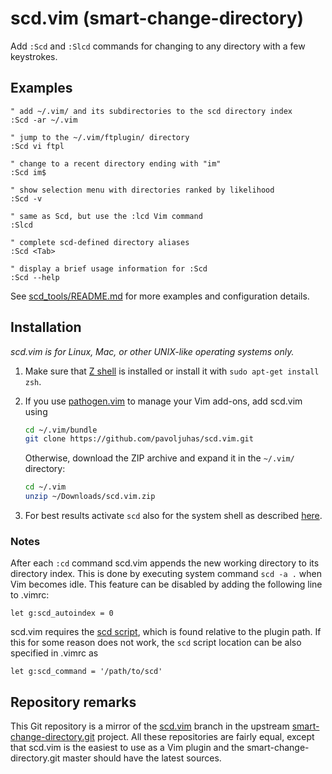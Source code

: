 # scd.vim (smart-change-directory)

Add `:Scd` and `:Slcd` commands for changing to any directory with a few
keystrokes.


## Examples

```VimL
" add ~/.vim/ and its subdirectories to the scd directory index
:Scd -ar ~/.vim

" jump to the ~/.vim/ftplugin/ directory
:Scd vi ftpl

" change to a recent directory ending with "im"
:Scd im$

" show selection menu with directories ranked by likelihood
:Scd -v

" same as Scd, but use the :lcd Vim command
:Slcd

" complete scd-defined directory aliases
:Scd <Tab>

" display a brief usage information for :Scd
:Scd --help
```

See [scd_tools/README.md](scd_tools/README.md) for more examples
and configuration details.


## Installation

*scd.vim is for Linux, Mac, or other UNIX-like operating systems only.*

1.  Make sure that [Z shell](http://www.zsh.org/) is installed or install
    it with `sudo apt-get install zsh`.

2.  If you use [pathogen.vim](https://github.com/tpope/vim-pathogen) to
    manage your Vim add-ons, add scd.vim using

    ```sh
    cd ~/.vim/bundle
    git clone https://github.com/pavoljuhas/scd.vim.git
    ```

    Otherwise, download the ZIP archive and expand it in the `~/.vim/`
    directory:

    ```sh
    cd ~/.vim
    unzip ~/Downloads/scd.vim.zip
    ```

3.  For best results activate `scd` also for the system shell
    as described [here](scd_tools/README.md#installation).

### Notes

After each `:cd` command scd.vim appends the new working directory to its
directory index.  This is done by executing system command `scd -a .` when
Vim becomes idle.  This feature can be disabled by adding the following
line to .vimrc:

```VimL
let g:scd_autoindex = 0
```

scd.vim requires the [scd script](scd_tools/bin/scd), which is
found relative to the plugin path.  If this for some reason does not work,
the `scd` script location can be also specified in .vimrc as

```VimL
let g:scd_command = '/path/to/scd'
```


## Repository remarks

This Git repository is a mirror of the
[scd.vim](https://github.com/pavoljuhas/smart-change-directory/tree/scd.vim)
branch in the upstream
[smart-change-directory.git](https://github.com/pavoljuhas/smart-change-directory)
project.  All these repositories are fairly equal, except that scd.vim is the
easiest to use as a Vim plugin and the smart-change-directory.git master
should have the latest sources.
